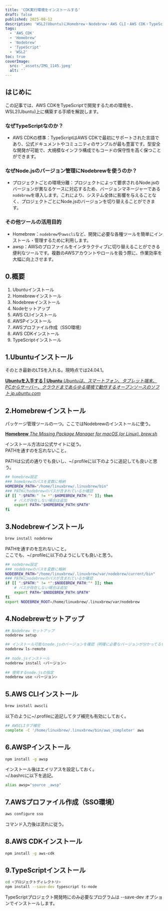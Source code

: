 ```yaml
---
title: 'CDK実行環境をインストールする'
draft: false
published: 2025-08-12
description: 'WSL2(Ubuntu)にHomebrew・Nodebrew・AWS CLI・AWS CDK・TypeScriptをインストールして、TypeScriptでCDKを開発する環境を構築する手順について解説します。'
tags:
  - 'AWS_CDK'
  - 'Homebrew'
  - 'Nodebrew'
  - 'TypeScript'
  - 'WSL2'
toc: true
coverImage:
  src: '_assets/IMG_1145.jpeg'
  alt: ''
---
```

## はじめに

この記事では、AWS CDKをTypeScriptで開発するための環境を、WSL2(Ubuntu)上に構築する手順を解説します。

### なぜTypeScriptなのか？

- AWS CDKの標準：TypeScriptはAWS CDKで最初にサポートされた言語であり、公式ドキュメントやコミュニティのサンプルが最も豊富です。型安全な開発が可能で、大規模なインフラ構成でもコードの保守性を高く保つことができます。

### なぜNode.jsのバージョン管理にNodebrewを使うのか？

- プロジェクトごとの環境分離：プロジェクトによって要求されるNode.jsのバージョンが異なるケースに対応するため、バージョンマネージャーである`nodebrew`を導入します。これにより、システム全体に影響を与えることなく、プロジェクトごとにNode.jsのバージョンを切り替えることができます。

### その他ツールの活用目的

- Homebrew：`nodebrew`や`awscli`など、開発に必要な各種ツールを簡単にインストール・管理するために利用します。
- awsp：AWSのプロファイルをインタラクティブに切り替えることができる便利なツールです。複数のAWSアカウントやロールを扱う際に、作業効率を大幅に向上させます。

## 0.概要

1. Ubuntuインストール
2. Homebrewインストール
3. Nodebrewインストール
4. Nodeセットアップ
5. AWS CLIインストール
6. AWSPインストール
7. AWSプロファイル作成（SSO環境）
8. AWS CDKインストール
9. TypeScriptインストール

## 1.Ubuntuインストール

そのとき最新のLTSを入れる。現時点では24.04.1。

[**Ubuntuを入手する | Ubuntu** _Ubuntuは、スマートフォン、タブレット端末、PCからサーバー、クラウドまであらゆる環境で動作するオープンソースのソフト_ _jp.ubuntu.com_](https://jp.ubuntu.com/download)[](https://jp.ubuntu.com/download)

## 2.Homebrewインストール

パッケージ管理ツールの一つ。ここではNodebrewのインストールに使う。

[**Homebrew** _The Missing Package Manager for macOS (or Linux)._ _brew.sh_](https://brew.sh/ja/)[](https://brew.sh/ja/)

インストール方法は公式サイトに従う。  
PATHを通すのを忘れないこと。

PATHは公式の通りでも良いし、~/.profileに以下のように追記しても良いと思う。

```bash
## homebrew設定
### homebrewのパスを変数に格納
HOMEBREW_PATH="/home/linuxbrew/.linuxbrew/bin"
### PATHにhodebrewのパスが含まれているか確認
if [[ ":$PATH:" != *":$HOMEBREW_PATH:"* ]]; then
    # パスが存在しない場合は追加
    export PATH="$HOMEBREW_PATH:$PATH"
fi
```

## 3.Nodebrewインストール

```bash
brew install nodebrew
```

PATHを通すのを忘れないこと。  
ここでも、~/.profileに以下のようにしても良いと思う。

```bash
## nodebrew設定
### nodebrewのパスを変数に格納
NODEBREW_PATH="/home/linuxbrew/.linuxbrew/var/nodebrew/current/bin"
### PATHにnodebrewのパスが含まれているか確認
if [[ ":$PATH:" != *":$NODEBREW_PATH:"* ]]; then
    # パスが存在しない場合は追加
    export PATH="$NODEBREW_PATH:$PATH"
fi
export NODEBREW_ROOT=/home/linuxbrew/.linuxbrew/var/nodebrew
```

## 4.Nodebrewセットアップ

```bash
## Nodebrew セットアップ
nodebrew setup

## インストール可能なnode.jsのバージョンを確認（明確に必要なバージョンが分かってるなら飛ばしてもいい）
nodebrew ls-remote
 
## node.jsインストール
nodebrew install <バージョン>
 
## 使用するnode.jsの指定
nodebrew use <バージョン>
```

## 5.AWS CLIインストール

```bash
brew install awscli
```

以下のように~/.profileに追記してタブ補完も有効にしておく。

```bash
## AWSCLIタブ補完
complete -C '/home/linuxbrew/.linuxbrew/bin/aws_completer' aws
```

## 6.AWSPインストール

```bash
npm install -g awsp
```

インストール後はエイリアスを設定しておく。  
~/.bashrcに以下を追記。

```bash
alias awsp="source _awsp"
```

## 7.AWSプロファイル作成（SSO環境）

```bash
aws configure sso
```

コマンド入力後は流れに従う。  

## 8.AWS CDKインストール

```bash
npm install -g aws-cdk
```

## 9.TypeScriptインストール

```bash
cd <プロジェクトディレクトリ>
npm install --save-dev typescript ts-node
```

TypeScriptプロジェクト開発時にのみ必要なプログラムは --save-dev オプションでインストールします。